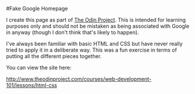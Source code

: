 #Fake Google Homepage

I create this page as part of [The Odin Project](http://www.theodinproject.com/courses/web-development-101/lessons/html-css).  This is intended for learning purposes only and should not be mistaken as being associated with Google in anyway (though I don't think that's likely to happen).

I've always been familiar with basic HTML and CSS but have never really tried to apply it in a deliberate way.  This was a fun exercise in terms of putting all the different pieces together.

You can view the site here:

http://www.theodinproject.com/courses/web-development-101/lessons/html-css

